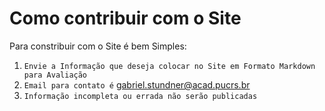 # Como contribuir com o Site

Para constribuir com o Site é bem Simples:

1. `Envie a Informação que deseja colocar no Site em Formato Markdown para Avaliação`
2. `Email para contato é` gabriel.stundner@acad.pucrs.br
3. `Informação incompleta ou errada não serão publicadas`
